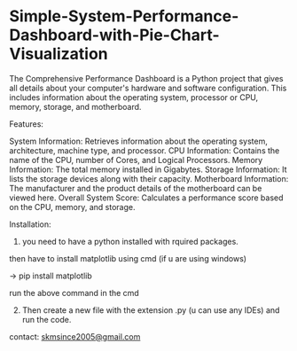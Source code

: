 # Simple-System-Performance-Dashboard-with-Pie-Chart-Visualization

The Comprehensive Performance Dashboard is a Python project that gives all details about your computer's hardware and software configuration. This includes information about the operating system, processor or CPU, memory, storage, and motherboard.

Features:

System Information: Retrieves information about the operating system, architecture, machine type, and processor.
CPU Information: Contains the name of the CPU, number of Cores, and Logical Processors.
Memory Information: The total memory installed in Gigabytes.
Storage Information: It lists the storage devices along with their capacity.
Motherboard Information: The manufacturer and the product details of the motherboard can be viewed here.
Overall System Score: Calculates a performance score based on the CPU, memory, and storage.

Installation:
1. you need to have a python installed with rquired packages.

then have to install matplotlib using cmd (if u are using windows)

-> pip install matplotlib

run the above command in the cmd

2. Then create a new file with the extension .py (u can  use any IDEs) and run the code.

contact: skmsince2005@gmail.com
